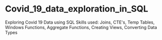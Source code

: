 # Covid_19_data_exploration_in_SQL
Exploring Covid 19 Data using SQL
Skills used: Joins, CTE's, Temp Tables, Windows Functions, Aggregate Functions, Creating Views, Converting Data Types
